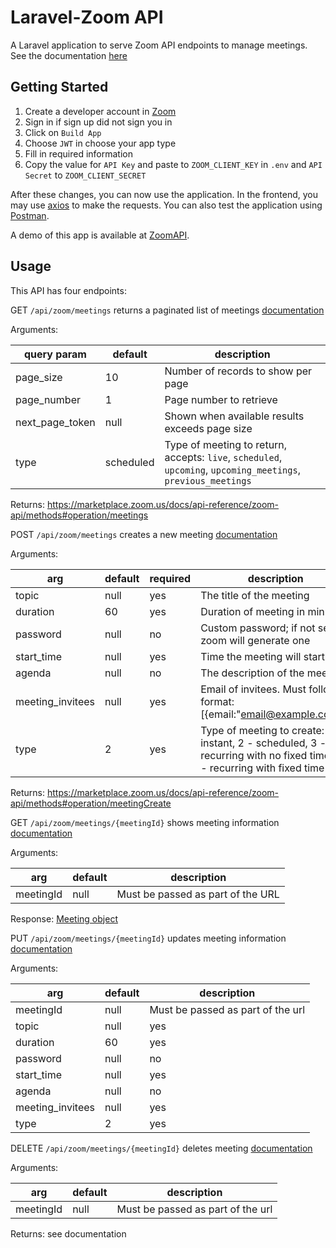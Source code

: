 # Laravel-Zoom API

A Laravel application to serve Zoom API
endpoints to manage meetings. See the documentation
[here](https://marketplace.zoom.us/docs/api-reference/zoom-api/methods#tag/Meetings)

## Getting Started

1. Create a developer account in [Zoom](https://developers.zoom.us/)
2. Sign in if sign up did not sign you in
3. Click on `Build App`
4. Choose `JWT` in choose your app type
5. Fill in required information
6. Copy the value for `API Key` and paste to `ZOOM_CLIENT_KEY` in `.env` and `API Secret` to `ZOOM_CLIENT_SECRET`

After these changes, you can now use the application. In the frontend, you may use [axios](https://github.com/axios/axios) to make the requests.
You can also test the application using [Postman](https://postman.com).

A demo of this app is available at [ZoomAPI](https://my-zoom-api.herokuapp.com).

## Usage

This API has four endpoints:

GET `/api/zoom/meetings`     returns a paginated list of meetings
[documentation](https://marketplace.zoom.us/docs/api-reference/zoom-api/methods#operation/meetings)

Arguments:

| query param | default | description                        |
|-------------|---------|------------------------------------|
| page_size   |    10   | Number of records to show per page |
| page_number |    1    | Page number to retrieve |
| next_page_token | null | Shown when available results exceeds page size |
| type        | scheduled | Type of meeting to return, accepts: `live`, `scheduled`, `upcoming`, `upcoming_meetings`, `previous_meetings` |

Returns: https://marketplace.zoom.us/docs/api-reference/zoom-api/methods#operation/meetings

POST `/api/zoom/meetings`    creates a new meeting
[documentation](https://marketplace.zoom.us/docs/api-reference/zoom-api/methods#operation/meetings)

Arguments:

| arg | default | required  | description
|-----|---------|-----------|------------
|topic| null    | yes       | The title of the meeting
|duration| 60   | yes       | Duration of meeting in minutes
|password| null | no        | Custom password; if not set, zoom will generate one 
|start_time| null | yes     | Time the meeting will start
|agenda| null   | no        | The description of the meeting
|meeting_invitees| null | yes | Email of invitees. Must follow format: [{email:"email@example.com"}]
|type | 2       | yes       | Type of meeting to create: 1 - instant, 2 - scheduled, 3 - recurring with no fixed time, 8 - recurring with fixed time

Returns: https://marketplace.zoom.us/docs/api-reference/zoom-api/methods#operation/meetingCreate

GET `/api/zoom/meetings/{meetingId}` shows meeting information
[documentation](https://marketplace.zoom.us/docs/api-reference/zoom-api/methods#operation/meeting)

Arguments:

| arg     | default | description |
|---------|---------|-------------|
|meetingId|null     | Must be passed as part of the URL

Response: [Meeting object](https://marketplace.zoom.us/docs/api-reference/zoom-api/methods#operation/meeting)

PUT `/api/zoom/meetings/{meetingId}` updates meeting information
[documentation](https://marketplace.zoom.us/docs/api-reference/zoom-api/methods#operation/meetingUpdate)

Arguments:

| arg     | default | description |
|---------|---------|-------------|
|meetingId| null    | Must be passed as part of the url
|topic| null    | yes       | The title of the meeting
|duration| 60   | yes       | Duration of meeting in minutes
|password| null | no        | Custom password; if not set, zoom will generate one 
|start_time| null | yes     | Time the meeting will start
|agenda| null   | no        | The description of the meeting
|meeting_invitees| null | yes | Email of invitees. Must follow format: [{email:"email@example.com"}]
|type | 2       | yes       | Type of meeting to create: 1 - instant, 2 - scheduled, 3 - recurring with no fixed time, 8 - recurring with fixed time

DELETE `/api/zoom/meetings/{meetingId}`  deletes meeting
[documentation](https://marketplace.zoom.us/docs/api-reference/zoom-api/methods#operation/meetingDelete)

Arguments:

| arg     | default | description |
|---------|---------|-------------|
|meetingId| null    | Must be passed as part of the url

Returns: see documentation
